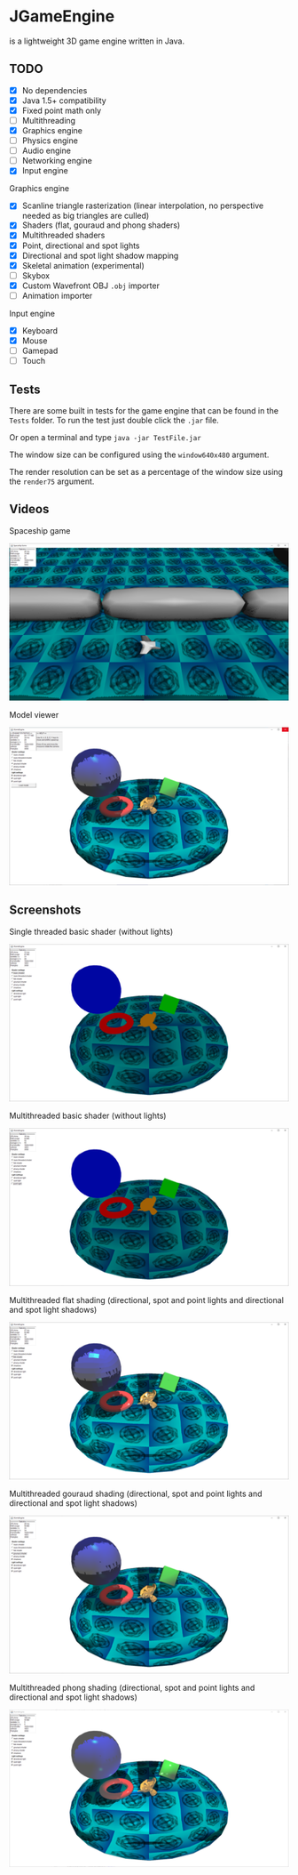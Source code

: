 # JGameEngine

is a lightweight 3D game engine written in Java.

## TODO
* [x] No dependencies
* [x] Java 1.5+ compatibility
* [x] Fixed point math only
* [ ] Multithreading
* [x] Graphics engine
* [ ] Physics engine
* [ ] Audio engine
* [ ] Networking engine
* [x] Input engine

Graphics engine
* [x] Scanline triangle rasterization (linear interpolation, no perspective needed as big triangles are culled)
* [x] Shaders (flat, gouraud and phong shaders)
* [x] Multithreaded shaders
* [x] Point, directional and spot lights
* [x] Directional and spot light shadow mapping
* [x] Skeletal animation (experimental)
* [ ] Skybox
* [x] Custom Wavefront OBJ `.obj` importer
* [ ] Animation importer

Input engine
* [x] Keyboard
* [x] Mouse
* [ ] Gamepad
* [ ] Touch

## Tests

There are some built in tests for the game engine that can be found in the `Tests` folder.
To run the test just double click the `.jar` file.

Or open a terminal and type ``java -jar TestFile.jar``

The window size can be configured using the ``window640x480`` argument.

The render resolution can be set as a percentage of the window size using the ``render75`` argument.

## Videos

Spaceship game

[![Spaceship game](Images/SpaceshipGame.PNG)](https://www.youtube.com/watch?v=jaY7MnLMf94)

Model viewer

[![Model viewer](Images/ModelViewer.PNG)](https://www.youtube.com/watch?v=6UVMvJErhTc)

## Screenshots

Single threaded basic shader (without lights)

![Screenshot](Images/Screenshot00.PNG "Screenshot00")

Multithreaded basic shader (without lights)

![Screenshot](Images/Screenshot01.PNG "Screenshot01")

Multithreaded flat shading (directional, spot and point lights and directional and spot light shadows)

![Screenshot](Images/Screenshot02.PNG "Screenshot02")

Multithreaded gouraud shading (directional, spot and point lights and directional and spot light shadows)

![Screenshot](Images/Screenshot03.PNG "Screenshot03")

Multithreaded phong shading (directional, spot and point lights and directional and spot light shadows)

![Screenshot](Images/Screenshot04.PNG "Screenshot04")